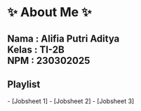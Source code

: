 #  ✨ About Me ✨

<h2> Nama : Alifia Putri Aditya <br>
    Kelas : TI-2B <br>
    NPM : 230302025 <br>
</h2>

<h2>Playlist</h2>
- [Jobsheet 1] 
- [Jobsheet 2]
- [Jobsheet 3]
